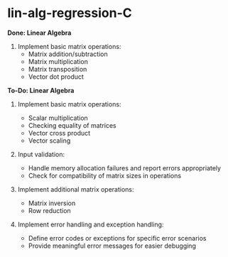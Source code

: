 # lin-alg-regression-C

**Done: Linear Algebra**

1. Implement basic matrix operations:
   - Matrix addition/subtraction
   - Matrix multiplication
   - Matrix transposition
   - Vector dot product

**To-Do: Linear Algebra**
1. Implement basic matrix operations:
   - Scalar multiplication
   - Checking equality of matrices
   - Vector cross product
   - Vector scaling
   
2. Input validation:
   - Handle memory allocation failures and report errors appropriately
   - Check for compatibility of matrix sizes in operations

3. Implement additional matrix operations:
   - Matrix inversion
   - Row reduction

6. Implement error handling and exception handling:
   - Define error codes or exceptions for specific error scenarios
   - Provide meaningful error messages for easier debugging
